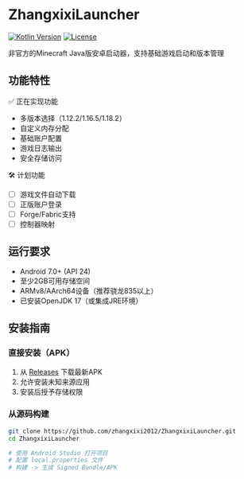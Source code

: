 # ZhangxixiLauncher

[![Kotlin Version](https://img.shields.io/badge/Kotlin-1.9.20-blue.svg)](https://kotlinlang.org)
[![License](https://img.shields.io/badge/License-MIT-green.svg)](https://opensource.org/licenses/MIT)

非官方的Minecraft Java版安卓启动器，支持基础游戏启动和版本管理



## 功能特性

✅ 正在实现功能  
- 多版本选择（1.12.2/1.16.5/1.18.2）
- 自定义内存分配
- 基础账户配置
- 游戏日志输出
- 安全存储访问

🛠 计划功能  
- [ ] 游戏文件自动下载
- [ ] 正版账户登录
- [ ] Forge/Fabric支持
- [ ] 控制器映射

## 运行要求

- Android 7.0+ (API 24)
- 至少2GB可用存储空间
- ARMv8/AArch64设备（推荐骁龙835以上）
- 已安装OpenJDK 17（或集成JRE环境）

## 安装指南

### 直接安装（APK）
1. 从 [Releases](https://github.com/zhangxixi2012/ZhangxixiLauncher/releases) 下载最新APK
2. 允许安装未知来源应用
3. 安装后授予存储权限

### 从源码构建
```bash
git clone https://github.com/zhangxixi2012/ZhangxixiLauncher.git
cd ZhangxixiLauncher

# 使用 Android Studio 打开项目
# 配置 local.properties 文件
# 构建 -> 生成 Signed Bundle/APK
